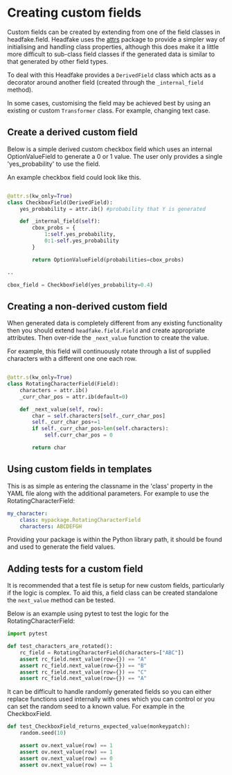 # Creating custom fields

Custom fields can be created by extending from one of the field classes in headfake.field. Headfake uses the [attrs](https://www.attrs.org) package  to provide a simpler way of initialising and handling class properties, although this does make it a little more difficult to sub-class field classes if the generated data is similar to that generated by other field types.

To deal with this Headfake provides a `DerivedField` class which acts as a decorator around another field (created through the `_internal_field` method).

In some cases, customising the field may be achieved best by using an existing or custom `Transformer` class. For example, changing text case.


## Create a derived custom field
Below is a simple derived custom checkbox field which uses an internal OptionValueField to generate a 0 or 1 value. The user only provides a single 'yes_probability' to use the field.

An example checkbox field could look like this.
```python

@attr.s(kw_only=True)
class CheckboxField(DerivedField):
    yes_probability = attr.ib() #probability that Y is generated

    def _internal_field(self):
        cbox_probs = {
            1:self.yes_probability,
            0:1-self.yes_probability
        }

        return OptionValueField(probabilities=cbox_probs)

..

cbox_field = CheckboxField(yes_probability=0.4)

```

## Creating a non-derived custom field
When generated data is completely different from any existing functionality then you should extend `headfake.field.Field` and create appropriate attributes. Then over-ride the `_next_value` function to create the value.

For example, this field will continuously rotate through a list of supplied characters with a different one one each row.

```python

@attr.s(kw_only=True)
class RotatingCharacterField(Field):
    characters = attr.ib()
    _curr_char_pos = attr.ib(default=0)

    def _next_value(self, row):
        char = self.characters[self._curr_char_pos]
        self._curr_char_pos+=1
        if self._curr_char_pos>len(self.characters):
            self.curr_char_pos = 0

        return char

```

## Using custom fields in templates
This is as simple as entering the classname in the 'class' property in the YAML file along with the additional parameters. For example to use the RotatingCharacterField:

```yaml
my_character:
    class: mypackage.RotatingCharacterField
    characters: ABCDEFGH
```

Providing your package is within the Python library path, it should be found and used to generate the field values.


## Adding tests for a custom field
It is recommended that a test file is setup for new custom fields, particularly if the logic is complex.
To aid this, a field class can be created standalone the `next_value` method can be tested.

Below is an example using pytest to test the logic for the RotatingCharacterField:

```python
import pytest

def test_characters_are_rotated():
    rc_field = RotatingCharacterField(characters=["ABC"])
    assert rc_field.next_value(row={}) == "A"
    assert rc_field.next_value(row={}) == "B"
    assert rc_field.next_value(row={}) == "C"
    assert rc_field.next_value(row={}) == "A"
```

It can be difficult to handle randomly generated fields so you can either replace functions used internally with ones which you can control or you can set the random seed to a known value. For example in the CheckboxField.

```python
def test_CheckboxField_returns_expected_value(monkeypatch):
    random.seed(10)

    assert ov.next_value(row) == 1
    assert ov.next_value(row) == 1
    assert ov.next_value(row) == 0
    assert ov.next_value(row) == 1
```

